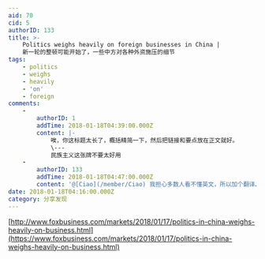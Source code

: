 ```yaml
---
aid: 70
cid: 5
authorID: 133
title: >-
    Politics weighs heavily on foreign businesses in China |
    新一轮的整顿可能开始了，一些中方对各种外资施压的细节
tags:
    - politics
    - weighs
    - heavily
    - 'on'
    - foreign
comments:
    -
        authorID: 1
        addTime: 2018-01-18T04:39:00.000Z
        content: |-
            唉，你这标题太长了，概括精简一下，然后把链接和要点放在正文就好。  
            \---  
            民族主义这张牌不要太好用
    -
        authorID: 133
        addTime: 2018-01-18T04:47:00.000Z
        content: '@[Ciao](/member/Ciao) 我担心多数人看不懂英文，所以加个翻译……'
date: 2018-01-18T04:16:00.000Z
category: 分享发现
---
```


[http://www.foxbusiness.com/markets/2018/01/17/politics-in-china-weighs-heavily-on-business.html](https://www.foxbusiness.com/markets/2018/01/17/politics-in-china-weighs-heavily-on-business.html)
